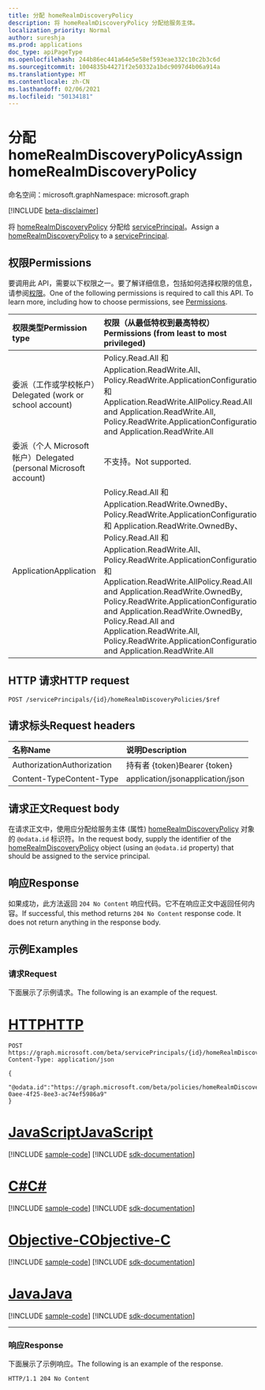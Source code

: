 ```yaml
---
title: 分配 homeRealmDiscoveryPolicy
description: 将 homeRealmDiscoveryPolicy 分配给服务主体。
localization_priority: Normal
author: sureshja
ms.prod: applications
doc_type: apiPageType
ms.openlocfilehash: 244b86ec441a64e5e58ef593eae332c10c2b3c6d
ms.sourcegitcommit: 1004835b44271f2e50332a1bdc9097d4b06a914a
ms.translationtype: MT
ms.contentlocale: zh-CN
ms.lasthandoff: 02/06/2021
ms.locfileid: "50134181"
---
```

# <a name="assign-homerealmdiscoverypolicy"></a><span data-ttu-id="39d83-103">分配 homeRealmDiscoveryPolicy</span><span class="sxs-lookup"><span data-stu-id="39d83-103">Assign homeRealmDiscoveryPolicy</span></span>

<span data-ttu-id="39d83-104">命名空间：microsoft.graph</span><span class="sxs-lookup"><span data-stu-id="39d83-104">Namespace: microsoft.graph</span></span>

[!INCLUDE [beta-disclaimer](../../includes/beta-disclaimer.md)]

<span data-ttu-id="39d83-105">将 [homeRealmDiscoveryPolicy](../resources/homerealmdiscoverypolicy.md) 分配给 [servicePrincipal](../resources/servicePrincipal.md)。</span><span class="sxs-lookup"><span data-stu-id="39d83-105">Assign a [homeRealmDiscoveryPolicy](../resources/homerealmdiscoverypolicy.md) to a [servicePrincipal](../resources/servicePrincipal.md).</span></span>

## <a name="permissions"></a><span data-ttu-id="39d83-106">权限</span><span class="sxs-lookup"><span data-stu-id="39d83-106">Permissions</span></span>

<span data-ttu-id="39d83-p101">要调用此 API，需要以下权限之一。要了解详细信息，包括如何选择权限的信息，请参阅[权限](/graph/permissions-reference)。</span><span class="sxs-lookup"><span data-stu-id="39d83-p101">One of the following permissions is required to call this API. To learn more, including how to choose permissions, see [Permissions](/graph/permissions-reference).</span></span>

| <span data-ttu-id="39d83-109">权限类型</span><span class="sxs-lookup"><span data-stu-id="39d83-109">Permission type</span></span>                        | <span data-ttu-id="39d83-110">权限（从最低特权到最高特权）</span><span class="sxs-lookup"><span data-stu-id="39d83-110">Permissions (from least to most privileged)</span></span> |
|:---------------------------------------|:--------------------------------------------|
| <span data-ttu-id="39d83-111">委派（工作或学校帐户）</span><span class="sxs-lookup"><span data-stu-id="39d83-111">Delegated (work or school account)</span></span>     | <span data-ttu-id="39d83-112">Policy.Read.All 和 Application.ReadWrite.All、Policy.ReadWrite.ApplicationConfiguration 和 Application.ReadWrite.All</span><span class="sxs-lookup"><span data-stu-id="39d83-112">Policy.Read.All and Application.ReadWrite.All, Policy.ReadWrite.ApplicationConfiguration and Application.ReadWrite.All</span></span>  |
| <span data-ttu-id="39d83-113">委派（个人 Microsoft 帐户）</span><span class="sxs-lookup"><span data-stu-id="39d83-113">Delegated (personal Microsoft account)</span></span> | <span data-ttu-id="39d83-114">不支持。</span><span class="sxs-lookup"><span data-stu-id="39d83-114">Not supported.</span></span> |
| <span data-ttu-id="39d83-115">Application</span><span class="sxs-lookup"><span data-stu-id="39d83-115">Application</span></span>                            | <span data-ttu-id="39d83-116">Policy.Read.All 和 Application.ReadWrite.OwnedBy、Policy.ReadWrite.ApplicationConfiguration 和 Application.ReadWrite.OwnedBy、Policy.Read.All 和 Application.ReadWrite.All、Policy.ReadWrite.ApplicationConfiguration 和 Application.ReadWrite.All</span><span class="sxs-lookup"><span data-stu-id="39d83-116">Policy.Read.All and Application.ReadWrite.OwnedBy, Policy.ReadWrite.ApplicationConfiguration and Application.ReadWrite.OwnedBy, Policy.Read.All and Application.ReadWrite.All, Policy.ReadWrite.ApplicationConfiguration and Application.ReadWrite.All</span></span> |

## <a name="http-request"></a><span data-ttu-id="39d83-117">HTTP 请求</span><span class="sxs-lookup"><span data-stu-id="39d83-117">HTTP request</span></span>

<!-- { "blockType": "ignored" } -->

```http
POST /servicePrincipals/{id}/homeRealmDiscoveryPolicies/$ref
```

## <a name="request-headers"></a><span data-ttu-id="39d83-118">请求标头</span><span class="sxs-lookup"><span data-stu-id="39d83-118">Request headers</span></span>

| <span data-ttu-id="39d83-119">名称</span><span class="sxs-lookup"><span data-stu-id="39d83-119">Name</span></span>          | <span data-ttu-id="39d83-120">说明</span><span class="sxs-lookup"><span data-stu-id="39d83-120">Description</span></span>   |
|:--------------|:--------------|
| <span data-ttu-id="39d83-121">Authorization</span><span class="sxs-lookup"><span data-stu-id="39d83-121">Authorization</span></span> | <span data-ttu-id="39d83-122">持有者 {token}</span><span class="sxs-lookup"><span data-stu-id="39d83-122">Bearer {token}</span></span> |
| <span data-ttu-id="39d83-123">Content-Type</span><span class="sxs-lookup"><span data-stu-id="39d83-123">Content-Type</span></span> | <span data-ttu-id="39d83-124">application/json</span><span class="sxs-lookup"><span data-stu-id="39d83-124">application/json</span></span> |

## <a name="request-body"></a><span data-ttu-id="39d83-125">请求正文</span><span class="sxs-lookup"><span data-stu-id="39d83-125">Request body</span></span>

<span data-ttu-id="39d83-126">在请求正文中，使用应分配给服务主体 (属性) [homeRealmDiscoveryPolicy](../resources/homerealmdiscoverypolicy.md) 对象的 `@odata.id` 标识符。</span><span class="sxs-lookup"><span data-stu-id="39d83-126">In the request body, supply the identifier of the [homeRealmDiscoveryPolicy](../resources/homerealmdiscoverypolicy.md) object (using an `@odata.id` property) that should be assigned to the service principal.</span></span>

## <a name="response"></a><span data-ttu-id="39d83-127">响应</span><span class="sxs-lookup"><span data-stu-id="39d83-127">Response</span></span>

<span data-ttu-id="39d83-p102">如果成功，此方法返回 `204 No Content` 响应代码。它不在响应正文中返回任何内容。</span><span class="sxs-lookup"><span data-stu-id="39d83-p102">If successful, this method returns `204 No Content` response code. It does not return anything in the response body.</span></span>

## <a name="examples"></a><span data-ttu-id="39d83-130">示例</span><span class="sxs-lookup"><span data-stu-id="39d83-130">Examples</span></span>

### <a name="request"></a><span data-ttu-id="39d83-131">请求</span><span class="sxs-lookup"><span data-stu-id="39d83-131">Request</span></span>

<span data-ttu-id="39d83-132">下面展示了示例请求。</span><span class="sxs-lookup"><span data-stu-id="39d83-132">The following is an example of the request.</span></span>

# <a name="http"></a>[<span data-ttu-id="39d83-133">HTTP</span><span class="sxs-lookup"><span data-stu-id="39d83-133">HTTP</span></span>](#tab/http)
<!-- {
  "blockType": "request",
  "name": "create_homerealmdiscoverypolicy_from_serviceprincipal"
}-->

```http
POST https://graph.microsoft.com/beta/servicePrincipals/{id}/homeRealmDiscoveryPolicies
Content-Type: application/json

{
  "@odata.id":"https://graph.microsoft.com/beta/policies/homeRealmDiscoveryPolicies/cd3d9b57-0aee-4f25-8ee3-ac74ef5986a9"
}
```
# <a name="javascript"></a>[<span data-ttu-id="39d83-134">JavaScript</span><span class="sxs-lookup"><span data-stu-id="39d83-134">JavaScript</span></span>](#tab/javascript)
[!INCLUDE [sample-code](../includes/snippets/javascript/create-homerealmdiscoverypolicy-from-serviceprincipal-javascript-snippets.md)]
[!INCLUDE [sdk-documentation](../includes/snippets/snippets-sdk-documentation-link.md)]

# <a name="c"></a>[<span data-ttu-id="39d83-135">C#</span><span class="sxs-lookup"><span data-stu-id="39d83-135">C#</span></span>](#tab/csharp)
[!INCLUDE [sample-code](../includes/snippets/csharp/create-homerealmdiscoverypolicy-from-serviceprincipal-csharp-snippets.md)]
[!INCLUDE [sdk-documentation](../includes/snippets/snippets-sdk-documentation-link.md)]

# <a name="objective-c"></a>[<span data-ttu-id="39d83-136">Objective-C</span><span class="sxs-lookup"><span data-stu-id="39d83-136">Objective-C</span></span>](#tab/objc)
[!INCLUDE [sample-code](../includes/snippets/objc/create-homerealmdiscoverypolicy-from-serviceprincipal-objc-snippets.md)]
[!INCLUDE [sdk-documentation](../includes/snippets/snippets-sdk-documentation-link.md)]

# <a name="java"></a>[<span data-ttu-id="39d83-137">Java</span><span class="sxs-lookup"><span data-stu-id="39d83-137">Java</span></span>](#tab/java)
[!INCLUDE [sample-code](../includes/snippets/java/create-homerealmdiscoverypolicy-from-serviceprincipal-java-snippets.md)]
[!INCLUDE [sdk-documentation](../includes/snippets/snippets-sdk-documentation-link.md)]

---


### <a name="response"></a><span data-ttu-id="39d83-138">响应</span><span class="sxs-lookup"><span data-stu-id="39d83-138">Response</span></span>

<span data-ttu-id="39d83-139">下面展示了示例响应。</span><span class="sxs-lookup"><span data-stu-id="39d83-139">The following is an example of the response.</span></span>

<!-- {
  "blockType": "response",
  "truncated": true
} -->

```http
HTTP/1.1 204 No Content
```

<!-- uuid: 16cd6b66-4b1a-43a1-adaf-3a886856ed98
2019-02-04 14:57:30 UTC -->
<!-- {
  "type": "#page.annotation",
  "description": "Assign homeRealmDiscoveryPolicy",
  "keywords": "",
  "section": "documentation",
  "tocPath": ""
}-->



